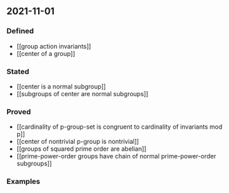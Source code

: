 ## 2021-11-01
### Defined
- [[group action invariants]]
- [[center of a group]]
### Stated
- [[center is a normal subgroup]]
- [[subgroups of center are normal subgroups]]
### Proved
- [[cardinality of p-group-set is congruent to cardinality of invariants mod p]]
- [[center of nontrivial p-group is nontrivial]]
- [[groups of squared prime order are abelian]]
- [[prime-power-order groups have chain of normal prime-power-order subgroups]]
### Examples